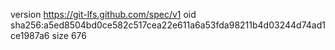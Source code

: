 version https://git-lfs.github.com/spec/v1
oid sha256:a5ed8504bd0ce582c517cea22e611a6a53fda98211b4d03244d74ad1ce1987a6
size 676
